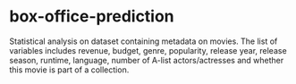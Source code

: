 # box-office-prediction
Statistical analysis on dataset containing metadata on movies. The list of variables includes revenue, budget, genre, popularity, release year, release season, runtime, language, number of A-list actors/actresses and whether this movie is part of a collection.
